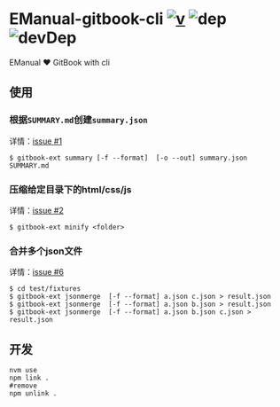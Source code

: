 # EManual-gitbook-cli [![v](https://img.shields.io/npm/v/emanual-gitbook-cli.svg)](https://www.npmjs.com/package/emanual-gitbook-cli) ![dep](https://img.shields.io/david/EManual/EManual-GitBook-cli.svg) ![devDep](https://img.shields.io/david/dev/strongloop/express.svg)
EManual :heart: GitBook  with cli 

## 使用

### 根据`SUMMARY.md`创建`summary.json`

详情：[issue #1](https://github.com/EManual/EManual-GitBook-cli/issues/1)    
```shell
$ gitbook-ext summary [-f --format]  [-o --out] summary.json SUMMARY.md 
```

### 压缩给定目录下的html/css/js

详情：[issue #2](https://github.com/EManual/EManual-GitBook-cli/issues/2)
```shell
$ gitbook-ext minify <folder> 
```

### 合并多个json文件

详情：[issue #6](https://github.com/EManual/EManual-GitBook-cli/issues/6)
```shell
$ cd test/fixtures
$ gitbook-ext jsonmerge  [-f --format] a.json c.json > result.json
$ gitbook-ext jsonmerge  [-f --format] a.json b.json > result.json
$ gitbook-ext jsonmerge  [-f --format] a.json b.json c.json > result.json
```

## 开发

```
nvm use
npm link .
#remove
npm unlink .
```
